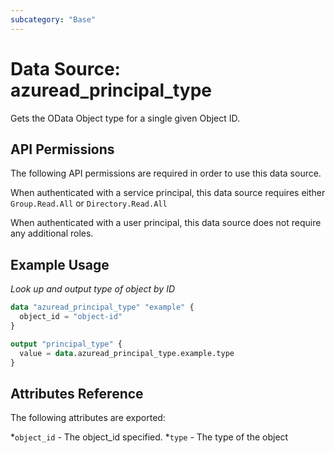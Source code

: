 ```yaml
---
subcategory: "Base"
---
```


# Data Source: azuread_principal_type

Gets the OData Object type for a single given Object ID.

## API Permissions

The following API permissions are required in order to use this data source.

When authenticated with a service principal, this data source requires either `Group.Read.All` or `Directory.Read.All`

When authenticated with a user principal, this data source does not require any additional roles.

## Example Usage

*Look up and output type of object by ID*
```terraform
data "azuread_principal_type" "example" {
  object_id = "object-id"
}

output "principal_type" {
  value = data.azuread_principal_type.example.type
}
```

## Attributes Reference 

The following attributes are exported:

*`object_id` - The object_id specified.
*`type` - The type of the object
